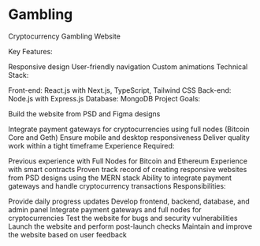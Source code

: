 # Gambling
Cryptocurrency Gambling Website

Key Features:

Responsive design
User-friendly navigation
Custom animations
Technical Stack:

Front-end: React.js with Next.js, TypeScript, Tailwind CSS
Back-end: Node.js with Express.js
Database: MongoDB
Project Goals:

Build the website from PSD and Figma designs

Integrate payment gateways for cryptocurrencies using full nodes (Bitcoin Core and Geth)
Ensure mobile and desktop responsiveness
Deliver quality work within a tight timeframe
Experience Required:

Previous experience with Full Nodes for Bitcoin and Ethereum
Experience with smart contracts
Proven track record of creating responsive websites from PSD designs using the MERN stack
Ability to integrate payment gateways and handle cryptocurrency transactions
Responsibilities:

Provide daily progress updates
Develop frontend, backend, database, and admin panel
Integrate payment gateways and full nodes for cryptocurrencies
Test the website for bugs and security vulnerabilities
Launch the website and perform post-launch checks
Maintain and improve the website based on user feedback
